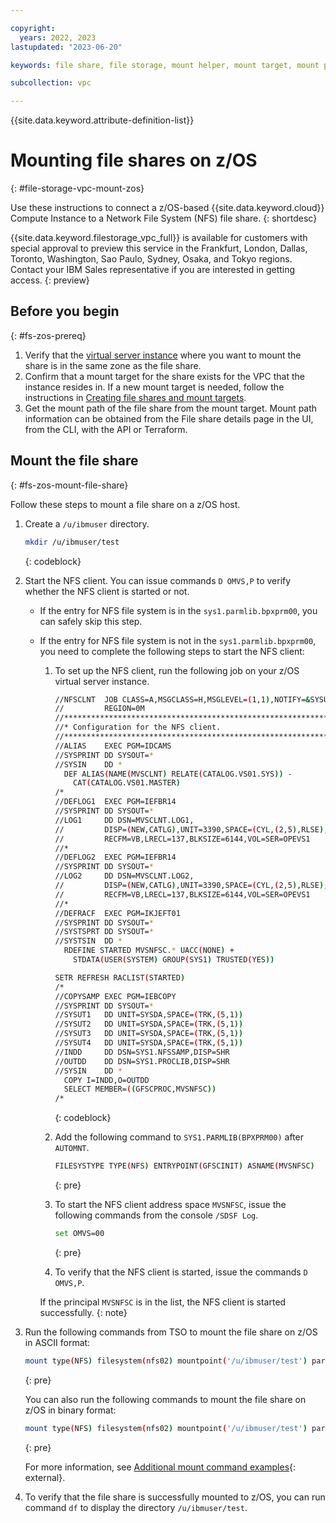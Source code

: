 ```yaml
---

copyright:
  years: 2022, 2023
lastupdated: "2023-06-20"

keywords: file share, file storage, mount helper, mount target, mount path, secure connection

subcollection: vpc

---
```


{{site.data.keyword.attribute-definition-list}}

# Mounting file shares on z/OS
{: #file-storage-vpc-mount-zos}

Use these instructions to connect a z/OS-based {{site.data.keyword.cloud}} Compute Instance to a Network File System (NFS) file share.
{: shortdesc}

{{site.data.keyword.filestorage_vpc_full}} is available for customers with special approval to preview this service in the Frankfurt, London, Dallas, Toronto, Washington, Sao Paulo, Sydney, Osaka, and Tokyo regions. Contact your IBM Sales representative if you are interested in getting access.
{: preview}

## Before you begin
{: #fs-zos-prereq}

1. Verify that the [virtual server instance](/docs/vpc?topic=vpc-about-advanced-virtual-servers) where you want to mount the share is in the same zone as the file share. 
2. Confirm that a mount target for the share exists for the VPC that the instance resides in. If a new mount target is needed, follow the instructions in [Creating file shares and mount targets](/docs/vpc?topic=vpc-file-storage-create). 
3. Get the mount path of the file share from the mount target. Mount path information can be obtained from the File share details page in the UI, from the CLI, with the API or Terraform.

## Mount the file share
{: #fs-zos-mount-file-share}

Follow these steps to mount a file share on a z/OS host.

1. Create a `/u/ibmuser` directory.

   ```sh
   mkdir /u/ibmuser/test
   ```
   {: codeblock}

2. Start the NFS client. You can issue commands `D OMVS,P` to verify whether the NFS client is started or not.

   * If the entry for NFS file system is in the `sys1.parmlib.bpxprm00`, you can safely skip this step.

   * If the entry for NFS file system is not in the `sys1.parmlib.bpxprm00`, you need to complete the following steps to start the NFS client:

     1. To set up the NFS client, run the following job on your z/OS virtual server instance.
        ```sh
        //NFSCLNT  JOB CLASS=A,MSGCLASS=H,MSGLEVEL=(1,1),NOTIFY=&SYSUID.,
        //         REGION=0M
        //*********************************************************************
        //* Configuration for the NFS client.                                 *
        //*********************************************************************
        //ALIAS    EXEC PGM=IDCAMS
        //SYSPRINT DD SYSOUT=*
        //SYSIN    DD *
          DEF ALIAS(NAME(MVSCLNT) RELATE(CATALOG.VS01.SYS)) -
            CAT(CATALOG.VS01.MASTER)
        /*
        //DEFLOG1  EXEC PGM=IEFBR14
        //SYSPRINT DD SYSOUT=*
        //LOG1     DD DSN=MVSCLNT.LOG1,
        //         DISP=(NEW,CATLG),UNIT=3390,SPACE=(CYL,(2,5),RLSE),
        //         RECFM=VB,LRECL=137,BLKSIZE=6144,VOL=SER=OPEVS1
        //*
        //DEFLOG2  EXEC PGM=IEFBR14
        //SYSPRINT DD SYSOUT=*
        //LOG2     DD DSN=MVSCLNT.LOG2,
        //         DISP=(NEW,CATLG),UNIT=3390,SPACE=(CYL,(2,5),RLSE),
        //         RECFM=VB,LRECL=137,BLKSIZE=6144,VOL=SER=OPEVS1
        //*
        //DEFRACF  EXEC PGM=IKJEFT01
        //SYSPRINT DD SYSOUT=*
        //SYSTSPRT DD SYSOUT=*
        //SYSTSIN  DD *
          RDEFINE STARTED MVSNFSC.* UACC(NONE) +
            STDATA(USER(SYSTEM) GROUP(SYS1) TRUSTED(YES))

        SETR REFRESH RACLIST(STARTED)
        /*
        //COPYSAMP EXEC PGM=IEBCOPY
        //SYSPRINT DD SYSOUT=*
        //SYSUT1   DD UNIT=SYSDA,SPACE=(TRK,(5,1))
        //SYSUT2   DD UNIT=SYSDA,SPACE=(TRK,(5,1))
        //SYSUT3   DD UNIT=SYSDA,SPACE=(TRK,(5,1))
        //SYSUT4   DD UNIT=SYSDA,SPACE=(TRK,(5,1))
        //INDD     DD DSN=SYS1.NFSSAMP,DISP=SHR
        //OUTDD    DD DSN=SYS1.PROCLIB,DISP=SHR
        //SYSIN    DD *
          COPY I=INDD,O=OUTDD
          SELECT MEMBER=((GFSCPROC,MVSNFSC))
        /*
        ```
        {: codeblock}

     2. Add the following command to `SYS1.PARMLIB(BPXPRM00)` after `AUTOMNT`.
        ```sh
        FILESYSTYPE TYPE(NFS) ENTRYPOINT(GFSCINIT) ASNAME(MVSNFSC)
        ```
        {: pre}

     3. To start the NFS client address space `MVSNFSC`, issue the following commands from the console `/SDSF Log`.

        ```sh
        set OMVS=00
        ```
        {: pre}

     4. To verify that the NFS client is started, issue the commands `D OMVS,P`.

     If the principal `MVSNFSC` is in the list, the NFS client is started successfully.
     {: note}

3. Run the following commands from TSO to mount the file share on z/OS in ASCII format:

   ```sh
   mount type(NFS) filesystem(nfs02) mountpoint('/u/ibmuser/test') parm('<mount path>,xlat(y),vers(4)')
   ```
   {: pre}

   You can also run the following commands to mount the file share on z/OS in binary format:

   ```sh
   mount type(NFS) filesystem(nfs02) mountpoint('/u/ibmuser/test') parm('<mount path>,vers(4)')
   ```
   {: pre}

   For more information, see [Additional mount command examples](https://www.ibm.com/docs/en/zos/2.5.0?topic=examples-additional-mount-command){: external}.

4. To verify that the file share is successfully mounted to z/OS, you can run command `df` to display the directory `/u/ibmuser/test`.
